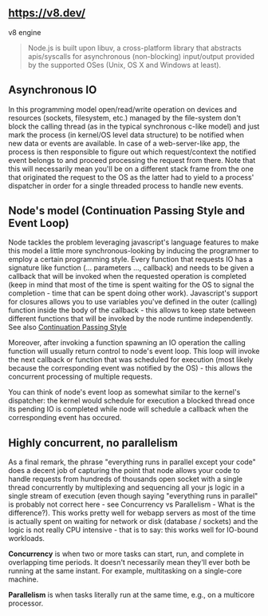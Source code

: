 ## https://v8.dev/
v8 engine

> Node.js is built upon libuv, a cross-platform library that abstracts apis/syscalls for asynchronous (non-blocking) input/output provided by the supported OSes (Unix, OS X and Windows at least).

## Asynchronous IO

In this programming model open/read/write operation on devices and resources (sockets, filesystem, etc.) managed by the file-system don't block the calling thread (as in the typical synchronous c-like model) and just mark the process (in kernel/OS level data structure) to be notified when new data or events are available. In case of a web-server-like app, the process is then responsible to figure out which request/context the notified event belongs to and proceed processing the request from there. Note that this will necessarily mean you'll be on a different stack frame from the one that originated the request to the OS as the latter had to yield to a process' dispatcher in order for a single threaded process to handle new events.

## Node's model (Continuation Passing Style and Event Loop)

Node tackles the problem leveraging javascript's language features to make this model a little more synchronous-looking by inducing the programmer to employ a certain programming style. Every function that requests IO has a signature like function (... parameters ..., callback) and needs to be given a callback that will be invoked when the requested operation is completed (keep in mind that most of the time is spent waiting for the OS to signal the completion - time that can be spent doing other work). Javascript's support for closures allows you to use variables you've defined in the outer (calling) function inside the body of the callback - this allows to keep state between different functions that will be invoked by the node runtime independently. See also [Continuation Passing Style](https://en.wikipedia.org/wiki/Continuation-passing_style)

Moreover, after invoking a function spawning an IO operation the calling function will usually return control to node's event loop. This loop will invoke the next callback or function that was scheduled for execution (most likely because the corresponding event was notified by the OS) - this allows the concurrent processing of multiple requests.

You can think of node's event loop as somewhat similar to the kernel's dispatcher: the kernel would schedule for execution a blocked thread once its pending IO is completed while node will schedule a callback when the corresponding event has occured.

## Highly concurrent, no parallelism
As a final remark, the phrase "everything runs in parallel except your code" does a decent job of capturing the point that node allows your code to handle requests from hundreds of thousands open socket with a single thread concurrently by multiplexing and sequencing all your js logic in a single stream of execution (even though saying "everything runs in parallel" is probably not correct here - see Concurrency vs Parallelism - What is the difference?). This works pretty well for webapp servers as most of the time is actually spent on waiting for network or disk (database / sockets) and the logic is not really CPU intensive - that is to say: this works well for IO-bound workloads.

**Concurrency** is when two or more tasks can start, run, and complete in overlapping time periods. It doesn't necessarily mean they'll ever both be running at the same instant. For example, multitasking on a single-core machine.

**Parallelism** is when tasks literally run at the same time, e.g., on a multicore processor.







